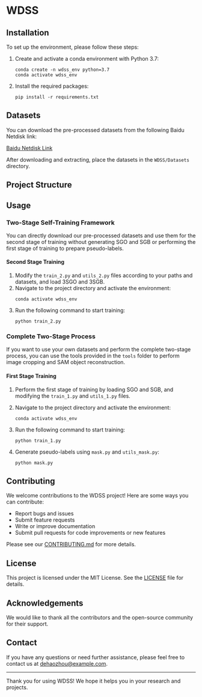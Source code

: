 # WDSS

## Installation
To set up the environment, please follow these steps:

1. Create and activate a conda environment with Python 3.7:
    ```shell
    conda create -n wdss_env python=3.7
    conda activate wdss_env
    ```

2. Install the required packages:
    ```shell
    pip install -r requirements.txt
    ```

## Datasets
You can download the pre-processed datasets from the following Baidu Netdisk link:

[Baidu Netdisk Link](your_baidu_link)

After downloading and extracting, place the datasets in the `WDSS/Datasets` directory.

## Project Structure




## Usage

### Two-Stage Self-Training Framework
You can directly download our pre-processed datasets and use them for the second stage of training without generating SGO and SGB or performing the first stage of training to prepare pseudo-labels.

#### Second Stage Training
1. Modify the `train_2.py` and `utils_2.py` files according to your paths and datasets, and load 3SGO and 3SGB.
2. Navigate to the project directory and activate the environment:
    ```shell
    conda activate wdss_env
    ```
3. Run the following command to start training:
    ```shell
    python train_2.py
    ```

### Complete Two-Stage Process
If you want to use your own datasets and perform the complete two-stage process, you can use the tools provided in the `tools` folder to perform image cropping and SAM object reconstruction.

#### First Stage Training
1. Perform the first stage of training by loading SGO and SGB, and modifying the `train_1.py` and `utils_1.py` files.
2. Navigate to the project directory and activate the environment:
    ```shell
    conda activate wdss_env
    ```
3. Run the following command to start training:
    ```shell
    python train_1.py
    ```

4. Generate pseudo-labels using `mask.py` and `utils_mask.py`:
    ```shell
    python mask.py
    ```

## Contributing
We welcome contributions to the WDSS project! Here are some ways you can contribute:
- Report bugs and issues
- Submit feature requests
- Write or improve documentation
- Submit pull requests for code improvements or new features

Please see our [CONTRIBUTING.md](CONTRIBUTING.md) for more details.

## License
This project is licensed under the MIT License. See the [LICENSE](LICENSE) file for details.

## Acknowledgements
We would like to thank all the contributors and the open-source community for their support.

## Contact
If you have any questions or need further assistance, please feel free to contact us at dehaozhou@example.com.

---

Thank you for using WDSS! We hope it helps you in your research and projects.

